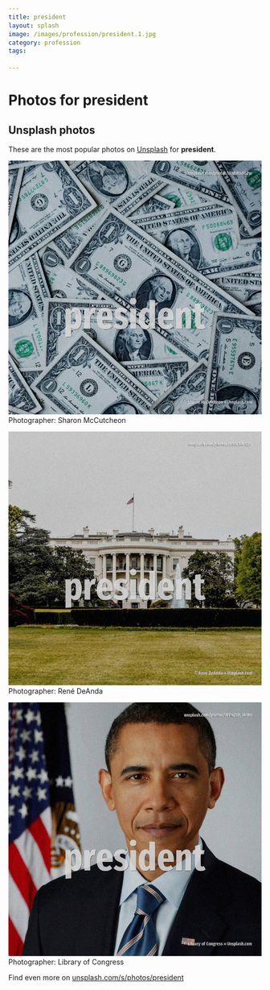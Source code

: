 ```yaml
---
title: president
layout: splash
image: /images/profession/president.1.jpg
category: profession
tags:

---
```

# Photos for president
 
## Unsplash photos
These are the most popular photos on [Unsplash](https://unsplash.com) for **president**.
 
![president](/images/profession/president.1.jpg)
Photographer:  Sharon McCutcheon
 
![president](/images/profession/president.2.jpg)
Photographer:  René DeAnda
 
![president](/images/profession/president.3.jpg)
Photographer:  Library of Congress
 
Find even more on [unsplash.com/s/photos/president](https://unsplash.com/s/photos/president)
 
